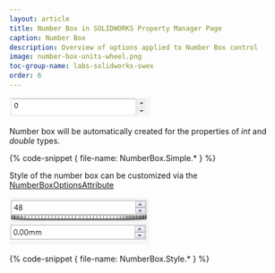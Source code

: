 ```yaml
---
layout: article
title: Number Box in SOLIDWORKS Property Manager Page
caption: Number Box
description: Overview of options applied to Number Box control
image: number-box-units-wheel.png
toc-group-name: labs-solidworks-swex
order: 6
---
```

![Simple number box](number-box.png)

Number box will be automatically created for the properties of *int* and *double* types.

{% code-snippet { file-name: NumberBox.Simple.* } %}

Style of the number box can be customized via the [NumberBoxOptionsAttribute](https://docs.codestack.net/swex/pmpage/html/T_CodeStack_SwEx_PMPage_Attributes_NumberBoxOptionsAttribute.htm)

![Number boxes with additional styles allowing specifying the units and displaying thumbwheel for changing the value](number-box-units-wheel.png)

{% code-snippet { file-name: NumberBox.Style.* } %}
